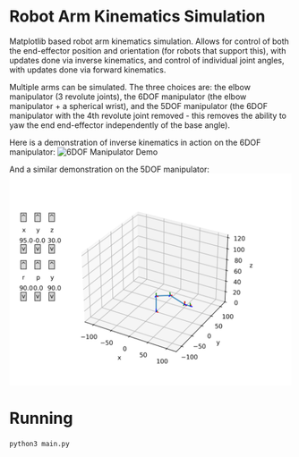 # Robot Arm Kinematics Simulation

Matplotlib based robot arm kinematics simulation. Allows for control of both the end-effector position and orientation (for robots that support this), with updates done via inverse kinematics, and control of individual joint angles, with updates done via forward kinematics.

Multiple arms can be simulated. The three choices are: the elbow manipulator (3 revolute joints), the 6DOF manipulator (the elbow manipulator + a spherical wrist), and the 5DOF manipulator (the 6DOF manipulator with the 4th revolute joint removed - this removes the ability to yaw the end end-effector independently of the base angle).

Here is a demonstration of inverse kinematics in action on the 6DOF manipulator:
![6DOF Manipulator Demo](6DOF_manipulator_sim.gif)

And a similar demonstration on the 5DOF manipulator:
![5DOF Manipulator Demo](5DOF_manipulator_sim.gif)

# Running

`python3 main.py`
